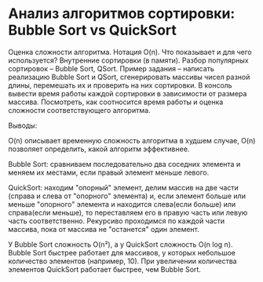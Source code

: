 # Анализ алгоритмов сортировки: Bubble Sort vs QuickSort

Оценка сложности алгоритма. Нотация O(n). Что показывает и для чего используется? Внутренние сортировки (в памяти). Разбор популярных сортировок – Bubble Sort, QSort.
Пример задания – написать реализацию Bubble Sort и QSort, сгенерировать массивы чисел разной длины, перемешать их и проверить на них сортировки. В консоль вывести время работы каждой сортировки в зависимости от размера массива. Посмотреть, как соотносится время работы и оценка сложности соответствующего алгоритма.

Выводы:

O(n) описывает временную сложность алгоритма в худшем случае, O(n) позволяет определить, какой алгоритм эффективнее.

Bubble Sort: сравниваем последовательно два соседних элемента и меняем их местами, если правый элемент меньше левого.

QuickSort: находим "опорный" элемент, делим массив на две части (справа и слева от "опорного" элемента) и, если элемент больше или меньше "опорного" элемента и находится слева(если больше) или справа(если меньше), то переставляем его в правую часть или левую часть соответственно.
Рекурсиво проходимся по каждой части массива, пока от массива не "останется" один элемент.

У Bubble Sort сложность O(n²), а у QuickSort сложность O(n log n). Bubble Sort быстрее работает для массивов, у которых небольшое количество элементов (например, 10). При увеличении количества элементов QuickSort работает быстрее, чем Bubble Sort.
